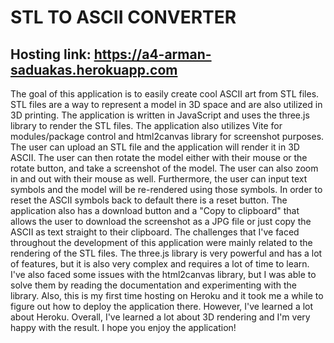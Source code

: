 # STL TO ASCII CONVERTER

## Hosting link: https://a4-arman-saduakas.herokuapp.com

The goal of this application is to easily create cool ASCII art from STL files. STL files are a way to represent a model in 3D space and are also utilized in 3D printing. The application is written in JavaScript and uses the three.js library to render the STL files. The application also utilizes Vite for modules/package control and html2canvas library for screenshot purposes. The user can upload an STL file and the application will render it in 3D ASCII. The user can then rotate the model either with their mouse or the rotate button, and take a screenshot of the model. The user can also zoom in and out with their mouse as well. Furthermore, the user can input text symbols and the model will be re-rendered using those symbols. In order to reset the ASCII symbols back to default there is a reset button. The application also has a download button and a "Copy to clipboard" that allows the user to download the screenshot as a JPG file or just copy the ASCII as text straight to their clipboard. 
The challenges that I've faced throughout the development of this application were mainly related to the rendering of the STL files. The three.js library is very powerful and has a lot of features, but it is also very complex and requires a lot of time to learn. I've also faced some issues with the html2canvas library, but I was able to solve them by reading the documentation and experimenting with the library. Also, this is my first time hosting on Heroku and it took me a while to figure out how to deploy the application there. However, I've learned a lot about Heroku. Overall, I've learned a lot about 3D rendering and I'm very happy with the result. I hope you enjoy the application!